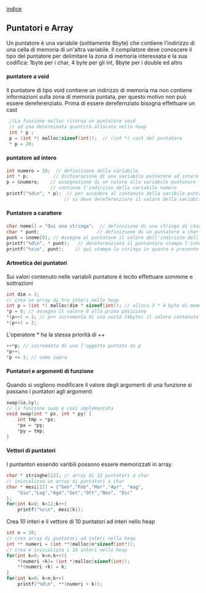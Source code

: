 [indice](c.md)


## Puntatori e Array
Un puntatore è una variabile (solitamente 8byte) che contiene l'indirizzo di una cella di memoria di un'altra variabile. 
Il compilatore deve conoscere il tipo del puntatore per delimitare la zona di memoria interessata e la sua codifica:
 1byte per i char, 4 byte per gli int, 8byte per i double ed altro
 
#### puntatore a void
Il puntatore di tipo void contiene un indirizzo di memoria ma non contiene informazioni sulla zona di memoria puntata,
 per questo motivo non può essere dereferenziato. Prima di essere derefernziato bisogna effettuare un cast
```C
 //La funzione malloc ritorna un puntatore void 
 // ad una determinata quantità allocata nello heap
 int * p ;
 p = (int *) malloc(sizeof(int));  // (int *) cast del puntatore
 * p = 20;
```
#### puntatore ad intero
```C
int numero = 10;  // definizione della variabile
int * p;         // dichiarazione di una variabile puntatore ad intero
p = &numero;    // assegnazione di un valore alla variabile puntatore -> 
                // contiene l'indirizzo della variabile numero
printf("%d\n", * p);  // per accedere al contenuto della varibile puntata 
                     // si deve dereferenziare il valore della variabile puntatore
```
#### Puntatore a carattere
```C
char nome[] = "Qui una stringa";  // definizione di una stringa di char
char * punt;                     // definizione di un puntatore a char (non è un puntatore a stringa)
punt = &nome[0]; // Assegna al puntatore il valore dell'indirizzo dell'array nome
printf("%d\n", * punt);   // dereferenziato il puntantore stampa l'intero 81 (Q)
printf("%s\n", punt);    // qui stampa la stringa in quanto è presente la direttiva %s
```
#### Artmetica dei puntatori
Sui valori contenuto nelle variabili puntatore è lecito effettuare sommme e sottrazioni
```C
int dim = 3;
// crea un array di tre interi nello heap
int p = (int *) malloc(dim * sizeof(int)); // alloca 3 * 4 byte di memoria
*p = 0; // assegna il valore 0 alla prima posizione
*(p++) = 1; // p++ incrementa di una unità (4byte) il valore contenuto in p
*(p++) = 2;
```
L'operatore * ha la stessa priorità di ++
```C
++*p; // incrementa di uno l'oggetto puntato da p
*p++; 
*p += 1; // come sopra
```
#### Puntatori e argomenti di funzione
Quando si vogliono modificare il valore degli argomenti di una funzione
si passano i puntatori agli argomenti
```C
swap(&x,&y);
// la funzione swap è cosi implementata
void swap(int * px, int * py) {
    int tmp = *px;
    *px = *py;
    *py = tmp;
}


```
#### Vettori di puntatori
I puntantori essendo varibili possono essere memorizzati in array.
```C
char * stringhe[12]; // array di 12 puntatori a char
// inizializza un array di puntatori a char
char * mesi[12] = {"Gen","Feb","Mar","Apr", "mag",
    "Giu","Lug","Ago","Set","Ott","Nov", "Dic"
}; 
for(int k=0; k<12;k++)
    printf("%s\n", mesi[k]);
```
Crea 10 interi e il vettore di 10 puntatori ad interi nello heap
```C
int n = 10;
// crea array di puntatori ad interi nello heap
int ** numeri = (int **)malloc(n*sizeof(int*));
// crea e inizializza i 10 interi nello heap
for(int k=0; k<n;k++){
    *(numeri +k)= (int *)malloc(sizeof(int));
    **(numeri +k) = k;
}
for(int k=0; k<n;k++)
    printf("%d\n", **(numeri + k));
```
   
